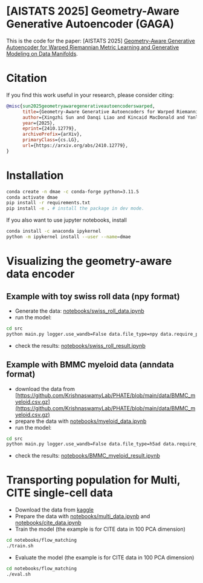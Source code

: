 # [AISTATS 2025] Geometry-Aware Generative Autoencoder (GAGA)
This is the code for the paper: [AISTATS 2025] [Geometry-Aware Generative Autoencoder for Warped Riemannian
Metric Learning and Generative Modeling on Data Manifolds](https://arxiv.org/abs/2410.12779). 

# Citation
If you find this work useful in your research, please consider citing:
```bibtex
@misc{sun2025geometryawaregenerativeautoencoderswarped,
      title={Geometry-Aware Generative Autoencoders for Warped Riemannian Metric Learning and Generative Modeling on Data Manifolds}, 
      author={Xingzhi Sun and Danqi Liao and Kincaid MacDonald and Yanlei Zhang and Chen Liu and Guillaume Huguet and Guy Wolf and Ian Adelstein and Tim G. J. Rudner and Smita Krishnaswamy},
      year={2025},
      eprint={2410.12779},
      archivePrefix={arXiv},
      primaryClass={cs.LG},
      url={https://arxiv.org/abs/2410.12779}, 
}
```

# Installation
```sh
conda create -n dmae -c conda-forge python=3.11.5
conda activate dmae
pip install -r requirements.txt
pip install -e . # install the package in dev mode.
```
If you also want to use jupyter notebooks, install
```sh
conda install -c anaconda ipykernel
python -m ipykernel install --user --name=dmae
```

# Visualizing the geometry-aware data encoder
## Example with toy swiss roll data (npy format)
- Generate the data: [notebooks/swiss_roll_data.ipynb](notebooks/swiss_roll_data.ipynb)
- run the model:
```sh
cd src
python main.py logger.use_wandb=False data.file_type=npy data.require_phate=False data.datapath=../data/swiss_roll.npy data.phatepath=../data/swiss_roll_phate.npy training.max_epochs=5
```
- check the results: [notebooks/swiss_roll_result.ipynb](notebooks/swiss_roll_result.ipynb)
## Example with BMMC myeloid data (anndata format)
- download the data from [https://github.com/KrishnaswamyLab/PHATE/blob/main/data/BMMC_myeloid.csv.gz](https://github.com/KrishnaswamyLab/PHATE/blob/main/data/BMMC_myeloid.csv.gz)
- prepare the data with [notebooks/myeloid_data.ipynb](notebooks/myeloid_data.ipynb)
- run the model:
```sh
cd src
python main.py logger.use_wandb=False data.file_type=h5ad data.require_phate=False data.datapath=../data/BMMC_myeloid.h5ad
```
- check the results: [notebooks/BMMC_myeloid_result.ipynb](notebooks/BMMC_myeloid_result.ipynb)


# Transporting population for Multi, CITE single-cell data
- Download the data from [kaggle](https://www.kaggle.com/competitions/open-problems-multimodal/data)
- Prepare the data with [notebooks/multi_data.ipynb](notebooks/multi_data.ipynb) and [notebooks/cite_data.ipynb](notebooks/cite_data.ipynb)
- Train the model (the example is for CITE data in 100 PCA dimension)
```sh
cd notebooks/flow_matching
./train.sh
```
- Evaluate the model (the example is for CITE data in 100 PCA dimension)
```sh
cd notebooks/flow_matching
./eval.sh
```
